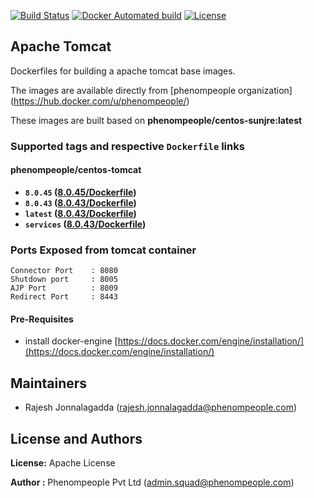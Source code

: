 [![Build Status](https://travis-ci.org/phenompeople/apache-tomcat.svg?branch=master)](https://travis-ci.org/phenompeople/apache-tomcat)
[![Docker Automated build](https://img.shields.io/docker/automated/jrottenberg/ffmpeg.svg)](https://travis-ci.org/phenompeople/apache-tomcat)
[![License](https://img.shields.io/badge/License-Apache%202.0-blue.svg)](https://opensource.org/licenses/Apache-2.0)

## Apache Tomcat


Dockerfiles for building a apache tomcat base images.

The images are available directly from [phenompeople organization] (https://hub.docker.com/u/phenompeople/)

These images are built based on **phenompeople/centos-sunjre:latest**


### Supported tags and respective `Dockerfile` links

#### phenompeople/centos-tomcat

* **`8.0.45` 	([8.0.45/Dockerfile](https://bitbucket.org/phenompeople/apache-tomcat/src/master/8.0.45/Dockerfile))**
* **`8.0.43` 	([8.0.43/Dockerfile](https://bitbucket.org/phenompeople/apache-tomcat/src/master/8.0.43/Dockerfile))**
* **`latest` 	([8.0.43/Dockerfile](https://bitbucket.org/phenompeople/apache-tomcat/src/master/8.0.43/Dockerfile))**
* **`services` ([8.0.43/Dockerfile](https://bitbucket.org/phenompeople/apache-tomcat/src/master/8.0.43/Dockerfile))**

### Ports Exposed from tomcat container 
```
Connector Port    : 8080
Shutdown port     : 8005
AJP Port          : 8009
Redirect Port     : 8443

```
#### Pre-Requisites

- install docker-engine [https://docs.docker.com/engine/installation/](https://docs.docker.com/engine/installation/)

## Maintainers

* Rajesh Jonnalagadda (<rajesh.jonnalagadda@phenompeople.com>)

## License and Authors

**License:**		Apache License

**Author :**		Phenompeople Pvt Ltd (<admin.squad@phenompeople.com>)
